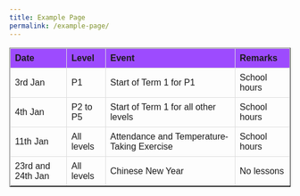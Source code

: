 ```yaml
---
title: Example Page
permalink: /example-page/
---
```

<style>
table {
  font-family: arial, sans-serif;
  border-collapse: collapse;
  width: 100%;
}

td, th {
  border: 1px solid #dddddd;
  text-align: left;
  padding: 8px;
}

tr:nth-child(1) {
  background-color: #9d4bfe;
}
</style>

<table border=1>
  <tbody>
  <tr>
    <th>Date</th>
    <th>Level</th>
    <th>Event</th>
    <th>Remarks</th>
  </tr>
  <tr>
    <td>3rd Jan</td>
    <td>P1</td>
    <td>Start of Term 1 for P1</td>
    <td>School hours </td>
  </tr>
  <tr>
    <td>4th Jan</td>
    <td>P2 to P5 </td>
    <td>Start of Term 1 for all other levels</td>
    <td>School hours</td>
  </tr>
  <tr>
    <td>11th Jan</td>
    <td>All levels </td>
    <td>Attendance and Temperature-Taking Exercise</td>
    <td>School hours </td>
  </tr>
  <tr>
    <td>23rd and 24th Jan</td>
    <td>All levels </td>
    <td>Chinese New Year</td>
    <td>No lessons</td>
  </tr>
  <tr>
  
  </tr>
</tbody></table>